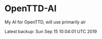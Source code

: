 # OpenTTD-AI
My AI for OpenTTD, will use primarily air

Latest backup: Sun Sep 15 10:04:01 UTC 2019
